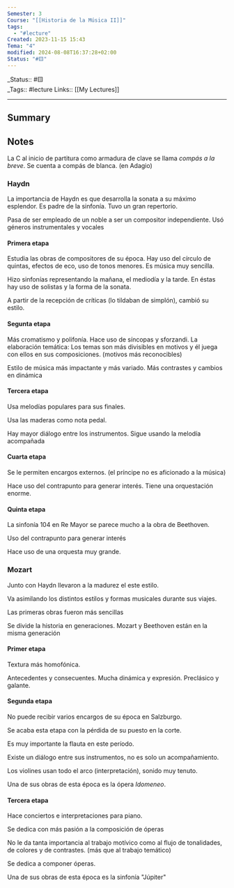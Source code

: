 ```yaml
---
Semester: 3
Course: "[[Historia de la Música II]]"
tags:
  - "#lecture"
Created: 2023-11-15 15:43
Tema: "4"
modified: 2024-08-08T16:37:28+02:00
Status: "#🟨"
---
```

\_Status:: #🟨  
\_Tags::  #lecture 
Links:: [[My Lectures]]
___

## Summary

## Notes


La C al inicio de partitura como armadura de clave se llama *compás a la breve*. Se cuenta a compás de blanca. (en Adagio)

### Haydn
La importancia de Haydn es que desarrolla la sonata a su máximo esplendor. Es padre de la sinfonía. Tuvo un gran repertorio.

Pasa de ser empleado de un noble a ser un compositor independiente. Usó géneros instrumentales y vocales

#### Primera etapa
Estudia las obras de compositores de su época. Hay uso del círculo de quintas, efectos de eco, uso de tonos menores. Es música muy sencilla.

Hizo sinfonías representando la mañana, el mediodía y la tarde. En éstas hay uso de solistas y la forma de la sonata.

A partir de la recepción de críticas (lo tildaban de simplón), cambió su estilo.

#### Segunta etapa
Más cromatismo y polifonía. Hace uso de síncopas y sforzandi. La elaboración temática: Los temas son más divisibles en motivos y él juega con ellos en sus composiciones. (motivos más reconocibles)

Estilo de música más impactante y más variado. Más contrastes y cambios en dinámica

#### Tercera etapa
Usa melodías populares para sus finales.

Usa las maderas como nota pedal. 

Hay mayor diálogo entre los instrumentos. Sigue usando la melodía acompañada

#### Cuarta etapa
Se le permiten encargos externos. (el príncipe no es aficionado a la música)

Hace uso del contrapunto para generar interés.
Tiene una orquestación enorme.

#### Quinta etapa 
La sinfonía 104 en Re Mayor se parece mucho a la obra de Beethoven.

Uso del contrapunto para generar interés

Hace uso de una orquesta muy grande.

### Mozart

Junto con Haydn llevaron a la madurez el este estilo.

Va asimilando los distintos estilos y formas musicales durante sus viajes.

Las primeras obras fueron más sencillas

Se divide la historia en generaciones. Mozart y Beethoven están en la misma generación

#### Primer etapa
Textura más homofónica.

Antecedentes y consecuentes. Mucha dinámica y expresión. Preclásico y galante.

#### Segunda etapa

No puede recibir varios encargos de su época en Salzburgo.

Se acaba esta etapa con la pérdida de su puesto en la corte.

Es muy importante la flauta en este período. 

Existe un diálogo entre sus instrumentos, no es solo un acompañamiento.

Los violines usan todo el arco (interpretación), sonido muy tenuto.

Una de sus obras de esta época es la ópera *Idomeneo*. 

#### Tercera etapa
Hace conciertos e interpretaciones para piano.

Se dedica con más pasión a la composición de óperas

No le da tanta importancia al trabajo  motívico como al flujo de tonalidades, de colores y de contrastes. (más que al trabajo temático)

Se dedica a componer óperas.

Una de sus obras de esta época es la sinfonía "Júpiter" 



















